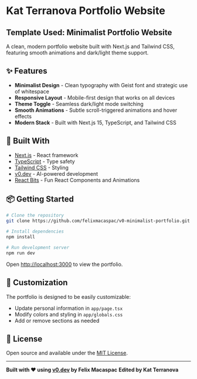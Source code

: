 # Kat Terranova Portfolio Website 

## Template Used: Minimalist Portfolio Website

A clean, modern portfolio website built with Next.js and Tailwind CSS, featuring smooth animations and dark/light theme support.

## ✨ Features

- **Minimalist Design** - Clean typography with Geist font and strategic use of whitespace
- **Responsive Layout** - Mobile-first design that works on all devices
- **Theme Toggle** - Seamless dark/light mode switching
- **Smooth Animations** - Subtle scroll-triggered animations and hover effects
- **Modern Stack** - Built with Next.js 15, TypeScript, and Tailwind CSS

## 🚀 Built With

- [Next.js](https://nextjs.org/) - React framework
- [TypeScript](https://www.typescriptlang.org/) - Type safety
- [Tailwind CSS](https://tailwindcss.com/) - Styling
- [v0.dev](https://v0.dev/) - AI-powered development
- [React Bits](https://reactbits.dev/) - Fun React Components and Animations

## 📦 Getting Started

```bash
# Clone the repository
git clone https://github.com/felixmacaspac/v0-minimalist-portfolio.git

# Install dependencies
npm install

# Run development server
npm run dev
```

Open [http://localhost:3000](http://localhost:3000) to view the portfolio.

## 🎨 Customization

The portfolio is designed to be easily customizable:

- Update personal information in `app/page.tsx`
- Modify colors and styling in `app/globals.css`
- Add or remove sections as needed

## 📄 License

Open source and available under the [MIT License](LICENSE).

---

**Built with ❤️ using [v0.dev](https://v0.dev) by Felix Macaspac**
**Edited by Kat Terranova**

